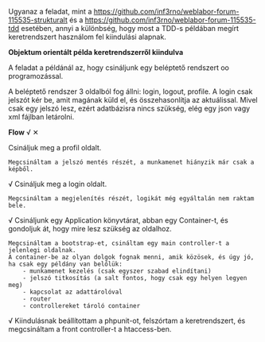 Ugyanaz a feladat, mint a https://github.com/inf3rno/weblabor-forum-115535-strukturalt és a https://github.com/inf3rno/weblabor-forum-115535-tdd esetében, annyi a különbség, hogy most a TDD-s példában megírt keretrendszert használom fel kiindulási alapnak.

**Objektum orientált példa keretrendszerről kiindulva**

A feladat a példánál az, hogy csináljunk egy beléptető rendszert oo programozással.

A beléptető rendszer 3 oldalból fog állni: login, logout, profile.
A login csak jelszót kér be, amit magának küld el, és összehasonlítja az aktuálissal. Mivel csak egy jelszó lesz, ezért adatbázisra nincs szükség, elég egy json vagy xml fájlban letárolni.



**Flow** &#8730; &#10005;

Csináljuk meg a profil oldalt.

    Megcsináltam a jelszó mentés részét, a munkamenet hiányzik már csak a képből.

&#8730; Csináljuk meg a login oldalt.

    Megcsináltam a megjelenítés részét, logikát még egyáltalán nem raktam bele.

&#8730; Csináljunk egy Application könyvtárat, abban egy Container-t, és gondoljuk át, hogy mire lesz szükség az oldalhoz.

    Megcsináltam a bootstrap-et, csináltam egy main controller-t a jelenlegi oldalnak.
    A container-be az olyan dolgok fognak menni, amik közösek, és úgy jó, ha csak egy példány van belőlük:
        - munkamenet kezelés (csak egyszer szabad elindítani)
        - jelszó titkosítás (a salt fontos, hogy csak egy helyen legyen meg)
        - kapcsolat az adattárolóval
        - router
        - controllereket tároló container

&#8730; Kiindulásnak beállítottam a phpunit-ot, felszórtam a keretrendszert, és megcsináltam a front controller-t a htaccess-ben.